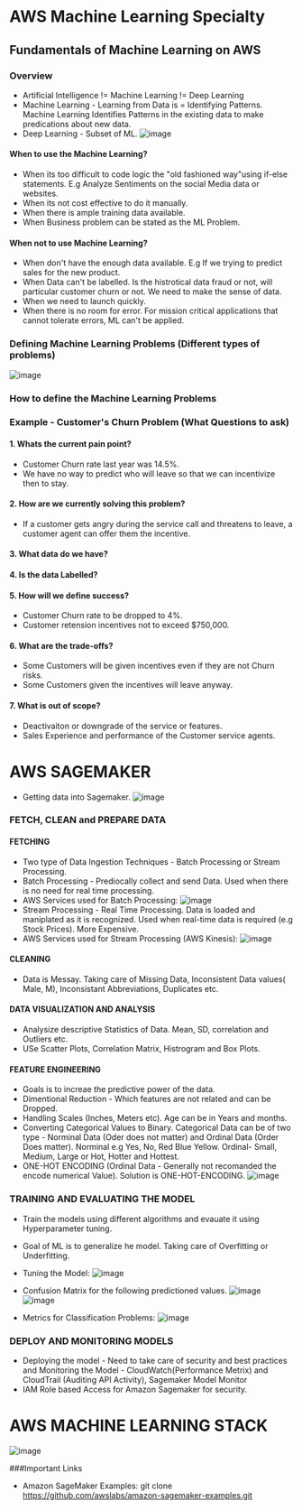 # AWS Machine Learning Specialty
## Fundamentals of Machine Learning on AWS
### Overview
* Artificial Intelligence != Machine Learning != Deep Learning
* Machine Learning - Learning from Data is = Identifying Patterns. Machine Learning Identifies Patterns in the existing data to make predications about new data.
* Deep Learning - Subset of ML.
![image](https://user-images.githubusercontent.com/13011167/103115848-254a7580-468a-11eb-8ede-04f5aefc56e3.png)

#### When to use the Machine Learning?
* When its too difficult to code logic the "old fashioned way"using if-else statements. E.g Analyze Sentiments on the social Media data or websites.
* When its not cost effective to do it manually.
* When there is ample training data available.
* When Business problem can be stated as the ML Problem.

#### When not to use Machine Learning?
* When don't have the enough data available. E.g If we trying to predict sales for the new product.
* When Data can't be labelled.  Is the histrotical data fraud or not, will particular customer churn or not. We need to make the sense of data.
* When we need to launch quickly.
* When there is no room for error. For mission critical applications that cannot tolerate errors, ML can't be applied. 

### Defining Machine Learning Problems (Different types of problems)
![image](https://user-images.githubusercontent.com/13011167/103083778-45832180-4603-11eb-89a4-2c87cbd5a01e.png)

### How to define the Machine Learning Problems
###  Example - Customer's Churn Problem (What Questions to ask)
#### 1. Whats the current pain point?
* Customer Churn rate last year was 14.5%.
* We have no way to predict who will leave so that we can incentivize then to stay.
#### 2. How are we currently solving this problem?
* If a customer gets angry during the service call and threatens to leave, a customer agent can offer them the incentive.
#### 3. What data do we have?
#### 4. Is the data Labelled?
#### 5. How will we define success?
* Customer Churn rate to be dropped to 4%.
* Customer retension incentives not to exceed $750,000.
#### 6. What are the trade-offs?
* Some Customers will be given incentives even if they are not Churn risks.
* Some Customers given the incentives will leave anyway.
#### 7. What is out of scope?
* Deactivaiton or downgrade of the service or features.
* Sales Experience and performance of the Customer service agents.

# AWS SAGEMAKER 
* Getting data into Sagemaker. 
![image](https://user-images.githubusercontent.com/13011167/103111676-a8ad9c00-4675-11eb-85c1-dc2ebe460f5b.png)

### FETCH, CLEAN and PREPARE DATA
#### FETCHING
* Two type of Data Ingestion Techniques - Batch Processing or Stream Processing.
* Batch Processing - Prediocally collect and send Data. Used when there is no need for real time processing. 
* AWS Services used for Batch Processing:
![image](https://user-images.githubusercontent.com/13011167/103111758-5f118100-4676-11eb-95fb-539c14e74398.png)
* Stream Processing - Real Time Processing. Data is loaded and maniplated as it is recognized. Used when real-time data is required (e.g Stock Prices). More Expensive.
* AWS Services used for Stream Processing (AWS Kinesis):
![image](https://user-images.githubusercontent.com/13011167/103114014-1a401700-4683-11eb-8343-5b4f3214e0fa.png)

#### CLEANING
* Data is Messay. Taking care of Missing Data, Inconsistent Data values( Male, M), Inconsistant Abbreviations, Duplicates etc.
#### DATA VISUALIZATION AND ANALYSIS
* Analysize descriptive Statistics of Data. Mean, SD, correlation and Outliers etc. 
* USe Scatter Plots, Correlation Matrix, Histrogram and Box Plots. 
#### FEATURE ENGINEERING
* Goals is to increae the predictive power of the data. 
* Dimentional Reduction - Which features are not related and can be Dropped.
* Handling Scales (Inches, Meters etc). Age can be in Years and months.
* Converting Categorical Values to Binary. Categorical Data can be of two type - Norminal Data (Oder does not matter) and Ordinal Data (Order Does matter). Norminal e.g Yes, No, Red Blue Yellow. Ordinal- Small, Medium, Large or Hot, Hotter and Hottest. 
* ONE-HOT ENCODING (Ordinal Data - Generally not recomanded the encode numerical Value). Solution is ONE-HOT-ENCODING.
![image](https://user-images.githubusercontent.com/13011167/103112229-047a2400-467a-11eb-8218-2e378f59c41f.png)

### TRAINING AND EVALUATING THE MODEL
* Train the models using different algorithms and evauate it using Hyperparameter tuning.
* Goal of ML is to generalize he model. Taking care of Overfitting or Underfitting. 
* Tuning the Model:
![image](https://user-images.githubusercontent.com/13011167/103115898-54f97d80-468a-11eb-9197-2cdae7113f86.png)

* Confusion Matrix for the following predictioned values.
![image](https://user-images.githubusercontent.com/13011167/103114735-e2869e80-4685-11eb-8fb2-f663a2f30db0.png)
![image](https://user-images.githubusercontent.com/13011167/103114820-2f6a7500-4686-11eb-9da3-603db263c6cb.png)
* Metrics for Classification Problems:
![image](https://user-images.githubusercontent.com/13011167/103114603-54aab380-4685-11eb-8ec5-ad794e6a64f1.png)

### DEPLOY AND MONITORING MODELS
* Deploying the model - Need to take care of security and best practices and Monitoring the Model - CloudWatch(Performance Metrix) and CloudTrail (Auditing API Activity), Sagemaker Model Monitor
* IAM Role based Access for Amazon Sagemaker for security.

# AWS MACHINE LEARNING STACK
![image](https://user-images.githubusercontent.com/13011167/103115779-ee745f80-4689-11eb-907f-a12c33cd5202.png)


###Important Links
* Amazon SageMaker Examples: git clone https://github.com/awslabs/amazon-sagemaker-examples.git





